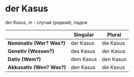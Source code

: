 # der Kasus

der Kasus, _m_ - случай (редкий), падеж

||Singular|Plural|
|-----|-------|-------|
|__Nominativ (Wer? Was?)__|der Kasus|die Kasus|
|__Genetiv (Wessen?)__|des Kasus|der Kasus|
|__Dativ (Wem?)__|dem Kasus|den Kasus|
|__Akkusativ (Wen? Was?)__|den Kasus|die Kasus|
